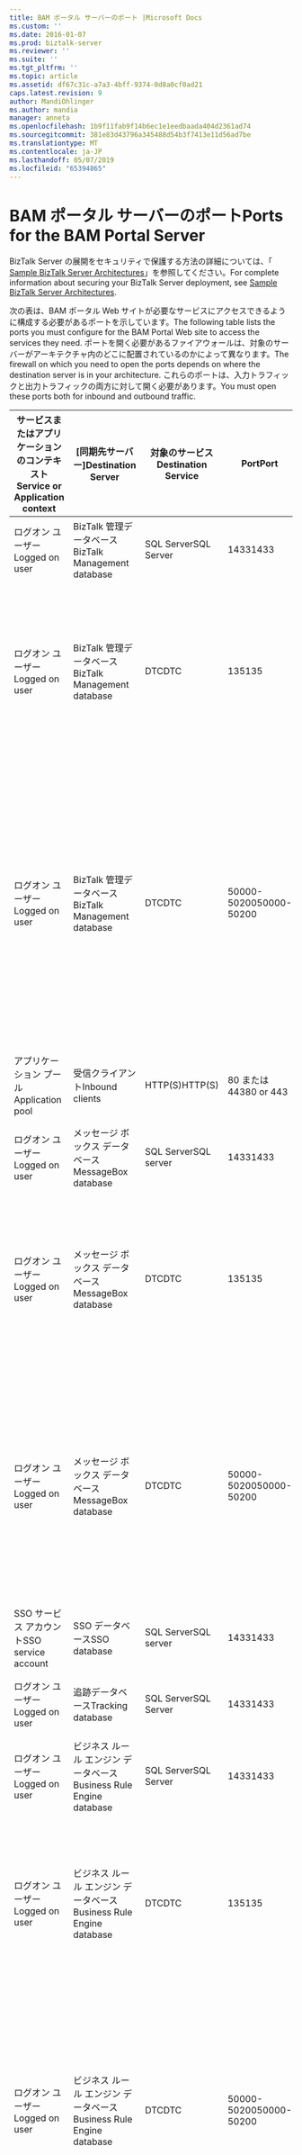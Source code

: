 ```yaml
---
title: BAM ポータル サーバーのポート |Microsoft Docs
ms.custom: ''
ms.date: 2016-01-07
ms.prod: biztalk-server
ms.reviewer: ''
ms.suite: ''
ms.tgt_pltfrm: ''
ms.topic: article
ms.assetid: df67c31c-a7a3-4bff-9374-0d8a0cf0ad21
caps.latest.revision: 9
author: MandiOhlinger
ms.author: mandia
manager: anneta
ms.openlocfilehash: 1b9f11fab9f14b6ec1e1eedbaada404d2361ad74
ms.sourcegitcommit: 381e83d43796a345488d54b3f7413e11d56ad7be
ms.translationtype: MT
ms.contentlocale: ja-JP
ms.lasthandoff: 05/07/2019
ms.locfileid: "65394865"
---
```

# <a name="ports-for-the-bam-portal-server"></a><span data-ttu-id="62151-102">BAM ポータル サーバーのポート</span><span class="sxs-lookup"><span data-stu-id="62151-102">Ports for the BAM Portal Server</span></span>
<span data-ttu-id="62151-103">BizTalk Server の展開をセキュリティで保護する方法の詳細については、「 [Sample BizTalk Server Architectures](../core/sample-biztalk-server-architectures.md)」を参照してください。</span><span class="sxs-lookup"><span data-stu-id="62151-103">For complete information about securing your BizTalk Server deployment, see [Sample BizTalk Server Architectures](../core/sample-biztalk-server-architectures.md).</span></span>  
  
 <span data-ttu-id="62151-104">次の表は、BAM ポータル Web サイトが必要なサービスにアクセスできるように構成する必要があるポートを示しています。</span><span class="sxs-lookup"><span data-stu-id="62151-104">The following table lists the ports you must configure for the BAM Portal Web site to access the services they need.</span></span> <span data-ttu-id="62151-105">ポートを開く必要があるファイアウォールは、対象のサーバーがアーキテクチャ内のどこに配置されているのかによって異なります。</span><span class="sxs-lookup"><span data-stu-id="62151-105">The firewall on which you need to open the ports depends on where the destination server is in your architecture.</span></span> <span data-ttu-id="62151-106">これらのポートは、入力トラフィックと出力トラフィックの両方に対して開く必要があります。</span><span class="sxs-lookup"><span data-stu-id="62151-106">You must open these ports both for inbound and outbound traffic.</span></span>  
  
|<span data-ttu-id="62151-107">サービスまたはアプリケーションのコンテキスト</span><span class="sxs-lookup"><span data-stu-id="62151-107">Service or Application context</span></span>|<span data-ttu-id="62151-108">[同期先サーバー]</span><span class="sxs-lookup"><span data-stu-id="62151-108">Destination Server</span></span>|<span data-ttu-id="62151-109">対象のサービス</span><span class="sxs-lookup"><span data-stu-id="62151-109">Destination Service</span></span>|<span data-ttu-id="62151-110">Port</span><span class="sxs-lookup"><span data-stu-id="62151-110">Port</span></span>|<span data-ttu-id="62151-111">プロトコル</span><span class="sxs-lookup"><span data-stu-id="62151-111">Protocol</span></span>|<span data-ttu-id="62151-112">Reason</span><span class="sxs-lookup"><span data-stu-id="62151-112">Reason</span></span>|  
|------------------------------------|------------------------|-------------------------|----------|--------------|------------|  
|<span data-ttu-id="62151-113">ログオン ユーザー</span><span class="sxs-lookup"><span data-stu-id="62151-113">Logged on user</span></span>|<span data-ttu-id="62151-114">BizTalk 管理データベース</span><span class="sxs-lookup"><span data-stu-id="62151-114">BizTalk Management database</span></span>|<span data-ttu-id="62151-115">SQL Server</span><span class="sxs-lookup"><span data-stu-id="62151-115">SQL Server</span></span>|<span data-ttu-id="62151-116">1433</span><span class="sxs-lookup"><span data-stu-id="62151-116">1433</span></span>|<span data-ttu-id="62151-117">TCP</span><span class="sxs-lookup"><span data-stu-id="62151-117">TCP</span></span>|<span data-ttu-id="62151-118">データベースを作成および構成する</span><span class="sxs-lookup"><span data-stu-id="62151-118">To create and configure the database</span></span>|  
|<span data-ttu-id="62151-119">ログオン ユーザー</span><span class="sxs-lookup"><span data-stu-id="62151-119">Logged on user</span></span>|<span data-ttu-id="62151-120">BizTalk 管理データベース</span><span class="sxs-lookup"><span data-stu-id="62151-120">BizTalk Management database</span></span>|<span data-ttu-id="62151-121">DTC</span><span class="sxs-lookup"><span data-stu-id="62151-121">DTC</span></span>|<span data-ttu-id="62151-122">135</span><span class="sxs-lookup"><span data-stu-id="62151-122">135</span></span>|<span data-ttu-id="62151-123">TCP</span><span class="sxs-lookup"><span data-stu-id="62151-123">TCP</span></span>|<span data-ttu-id="62151-124">SQL Server へのトランザクション接続を確立し、データベースを作成、構成、および更新する</span><span class="sxs-lookup"><span data-stu-id="62151-124">Transacted connection to SQL Server for creating, configure, and update the database</span></span>|  
|<span data-ttu-id="62151-125">ログオン ユーザー</span><span class="sxs-lookup"><span data-stu-id="62151-125">Logged on user</span></span>|<span data-ttu-id="62151-126">BizTalk 管理データベース</span><span class="sxs-lookup"><span data-stu-id="62151-126">BizTalk Management database</span></span>|<span data-ttu-id="62151-127">DTC</span><span class="sxs-lookup"><span data-stu-id="62151-127">DTC</span></span>|<span data-ttu-id="62151-128">50000-50200</span><span class="sxs-lookup"><span data-stu-id="62151-128">50000-50200</span></span>|<span data-ttu-id="62151-129">TCP</span><span class="sxs-lookup"><span data-stu-id="62151-129">TCP</span></span>|<span data-ttu-id="62151-130">セカンダリ RPC ポートを作成し、このデータベースに接続する**に注意してください。** サーバーの負荷によって複数のセカンダリ RPC ポートを開く必要があります。</span><span class="sxs-lookup"><span data-stu-id="62151-130">Secondary RPC ports to create and connect to this database **Note:**  You may need to open more secondary RPC ports depending on your server load.</span></span>|  
|<span data-ttu-id="62151-131">アプリケーション プール</span><span class="sxs-lookup"><span data-stu-id="62151-131">Application pool</span></span>|<span data-ttu-id="62151-132">受信クライアント</span><span class="sxs-lookup"><span data-stu-id="62151-132">Inbound clients</span></span>|<span data-ttu-id="62151-133">HTTP(S)</span><span class="sxs-lookup"><span data-stu-id="62151-133">HTTP(S)</span></span>|<span data-ttu-id="62151-134">80 または 443</span><span class="sxs-lookup"><span data-stu-id="62151-134">80 or 443</span></span>|<span data-ttu-id="62151-135">TCP</span><span class="sxs-lookup"><span data-stu-id="62151-135">TCP</span></span>|<span data-ttu-id="62151-136">Web サイトの受信トラフィック用</span><span class="sxs-lookup"><span data-stu-id="62151-136">For inbound traffic for the Web Site</span></span>|  
|<span data-ttu-id="62151-137">ログオン ユーザー</span><span class="sxs-lookup"><span data-stu-id="62151-137">Logged on user</span></span>|<span data-ttu-id="62151-138">メッセージ ボックス データベース</span><span class="sxs-lookup"><span data-stu-id="62151-138">MessageBox database</span></span>|<span data-ttu-id="62151-139">SQL Server</span><span class="sxs-lookup"><span data-stu-id="62151-139">SQL server</span></span>|<span data-ttu-id="62151-140">1433</span><span class="sxs-lookup"><span data-stu-id="62151-140">1433</span></span>|<span data-ttu-id="62151-141">TCP</span><span class="sxs-lookup"><span data-stu-id="62151-141">TCP</span></span>|<span data-ttu-id="62151-142">データベースを作成および構成する</span><span class="sxs-lookup"><span data-stu-id="62151-142">To create and configure the database</span></span>|  
|<span data-ttu-id="62151-143">ログオン ユーザー</span><span class="sxs-lookup"><span data-stu-id="62151-143">Logged on user</span></span>|<span data-ttu-id="62151-144">メッセージ ボックス データベース</span><span class="sxs-lookup"><span data-stu-id="62151-144">MessageBox database</span></span>|<span data-ttu-id="62151-145">DTC</span><span class="sxs-lookup"><span data-stu-id="62151-145">DTC</span></span>|<span data-ttu-id="62151-146">135</span><span class="sxs-lookup"><span data-stu-id="62151-146">135</span></span>|<span data-ttu-id="62151-147">TCP</span><span class="sxs-lookup"><span data-stu-id="62151-147">TCP</span></span>|<span data-ttu-id="62151-148">SQL Server へのトランザクション接続を確立し、データベースを作成、構成、および更新する</span><span class="sxs-lookup"><span data-stu-id="62151-148">Transacted connection to SQL Server for creating, configure, and update the database</span></span>|  
|<span data-ttu-id="62151-149">ログオン ユーザー</span><span class="sxs-lookup"><span data-stu-id="62151-149">Logged on user</span></span>|<span data-ttu-id="62151-150">メッセージ ボックス データベース</span><span class="sxs-lookup"><span data-stu-id="62151-150">MessageBox database</span></span>|<span data-ttu-id="62151-151">DTC</span><span class="sxs-lookup"><span data-stu-id="62151-151">DTC</span></span>|<span data-ttu-id="62151-152">50000-50200</span><span class="sxs-lookup"><span data-stu-id="62151-152">50000-50200</span></span>|<span data-ttu-id="62151-153">TCP</span><span class="sxs-lookup"><span data-stu-id="62151-153">TCP</span></span>|<span data-ttu-id="62151-154">セカンダリ RPC ポート**に注意してください。** サーバーの負荷によって複数のセカンダリ RPC ポートを開く必要があります。</span><span class="sxs-lookup"><span data-stu-id="62151-154">Secondary RPC ports **Note:**  You may need to open more secondary RPC ports depending on your server load.</span></span>|  
|<span data-ttu-id="62151-155">SSO サービス アカウント</span><span class="sxs-lookup"><span data-stu-id="62151-155">SSO service account</span></span>|<span data-ttu-id="62151-156">SSO データベース</span><span class="sxs-lookup"><span data-stu-id="62151-156">SSO database</span></span>|<span data-ttu-id="62151-157">SQL Server</span><span class="sxs-lookup"><span data-stu-id="62151-157">SQL server</span></span>|<span data-ttu-id="62151-158">1433</span><span class="sxs-lookup"><span data-stu-id="62151-158">1433</span></span>|<span data-ttu-id="62151-159">TCP</span><span class="sxs-lookup"><span data-stu-id="62151-159">TCP</span></span>|<span data-ttu-id="62151-160">SSO データベースに接続する</span><span class="sxs-lookup"><span data-stu-id="62151-160">To connect to SSO database</span></span>|  
|<span data-ttu-id="62151-161">ログオン ユーザー</span><span class="sxs-lookup"><span data-stu-id="62151-161">Logged on user</span></span>|<span data-ttu-id="62151-162">追跡データベース</span><span class="sxs-lookup"><span data-stu-id="62151-162">Tracking database</span></span>|<span data-ttu-id="62151-163">SQL Server</span><span class="sxs-lookup"><span data-stu-id="62151-163">SQL Server</span></span>|<span data-ttu-id="62151-164">1433</span><span class="sxs-lookup"><span data-stu-id="62151-164">1433</span></span>|<span data-ttu-id="62151-165">TCP</span><span class="sxs-lookup"><span data-stu-id="62151-165">TCP</span></span>|<span data-ttu-id="62151-166">データベースを作成および構成する</span><span class="sxs-lookup"><span data-stu-id="62151-166">To create and configure the database</span></span>|  
|<span data-ttu-id="62151-167">ログオン ユーザー</span><span class="sxs-lookup"><span data-stu-id="62151-167">Logged on user</span></span>|<span data-ttu-id="62151-168">ビジネス ルール エンジン データベース</span><span class="sxs-lookup"><span data-stu-id="62151-168">Business Rule Engine database</span></span>|<span data-ttu-id="62151-169">SQL Server</span><span class="sxs-lookup"><span data-stu-id="62151-169">SQL Server</span></span>|<span data-ttu-id="62151-170">1433</span><span class="sxs-lookup"><span data-stu-id="62151-170">1433</span></span>|<span data-ttu-id="62151-171">TCP</span><span class="sxs-lookup"><span data-stu-id="62151-171">TCP</span></span>|<span data-ttu-id="62151-172">データベースを作成および構成する</span><span class="sxs-lookup"><span data-stu-id="62151-172">To create and configure the database</span></span>|  
|<span data-ttu-id="62151-173">ログオン ユーザー</span><span class="sxs-lookup"><span data-stu-id="62151-173">Logged on user</span></span>|<span data-ttu-id="62151-174">ビジネス ルール エンジン データベース</span><span class="sxs-lookup"><span data-stu-id="62151-174">Business Rule Engine database</span></span>|<span data-ttu-id="62151-175">DTC</span><span class="sxs-lookup"><span data-stu-id="62151-175">DTC</span></span>|<span data-ttu-id="62151-176">135</span><span class="sxs-lookup"><span data-stu-id="62151-176">135</span></span>|<span data-ttu-id="62151-177">TCP</span><span class="sxs-lookup"><span data-stu-id="62151-177">TCP</span></span>|<span data-ttu-id="62151-178">SQL Server へのトランザクション接続を確立し、データベースを作成、構成、および更新する</span><span class="sxs-lookup"><span data-stu-id="62151-178">Transacted connection to SQL Server to create, configure, and update the database</span></span>|  
|<span data-ttu-id="62151-179">ログオン ユーザー</span><span class="sxs-lookup"><span data-stu-id="62151-179">Logged on user</span></span>|<span data-ttu-id="62151-180">ビジネス ルール エンジン データベース</span><span class="sxs-lookup"><span data-stu-id="62151-180">Business Rule Engine database</span></span>|<span data-ttu-id="62151-181">DTC</span><span class="sxs-lookup"><span data-stu-id="62151-181">DTC</span></span>|<span data-ttu-id="62151-182">50000-50200</span><span class="sxs-lookup"><span data-stu-id="62151-182">50000-50200</span></span>|<span data-ttu-id="62151-183">TCP</span><span class="sxs-lookup"><span data-stu-id="62151-183">TCP</span></span>|<span data-ttu-id="62151-184">セカンダリ RPC ポート**に注意してください。** サーバーの負荷によって複数のセカンダリ RPC ポートを開く必要があります。</span><span class="sxs-lookup"><span data-stu-id="62151-184">Secondary RPC ports **Note:**  You may need to open more secondary RPC ports depending on your server load.</span></span>|  
|<span data-ttu-id="62151-185">ログオン ユーザー</span><span class="sxs-lookup"><span data-stu-id="62151-185">Logged on user</span></span>|<span data-ttu-id="62151-186">BAM 分析データベース</span><span class="sxs-lookup"><span data-stu-id="62151-186">BAM Analysis database</span></span>|<span data-ttu-id="62151-187">OLAP (OLAP)</span><span class="sxs-lookup"><span data-stu-id="62151-187">OLAP</span></span>|<span data-ttu-id="62151-188">2393</span><span class="sxs-lookup"><span data-stu-id="62151-188">2393</span></span>|<span data-ttu-id="62151-189">TCP</span><span class="sxs-lookup"><span data-stu-id="62151-189">TCP</span></span>|<span data-ttu-id="62151-190">データベースを作成および構成する</span><span class="sxs-lookup"><span data-stu-id="62151-190">To create and configure the database</span></span>|  
|<span data-ttu-id="62151-191">ログオン ユーザー</span><span class="sxs-lookup"><span data-stu-id="62151-191">Logged on user</span></span>|<span data-ttu-id="62151-192">BAM 分析データベース</span><span class="sxs-lookup"><span data-stu-id="62151-192">BAM Analysis database</span></span>|<span data-ttu-id="62151-193">OLAP サーバー ファイル システム</span><span class="sxs-lookup"><span data-stu-id="62151-193">OLAP Server file system</span></span>|<span data-ttu-id="62151-194">445</span><span class="sxs-lookup"><span data-stu-id="62151-194">445</span></span>|<span data-ttu-id="62151-195">TCP</span><span class="sxs-lookup"><span data-stu-id="62151-195">TCP</span></span>|<span data-ttu-id="62151-196">リモート コンピュータに OLAP データ ファイル (.mdb) を作成する</span><span class="sxs-lookup"><span data-stu-id="62151-196">Create OLAP data file (.mdb) on the remote computer</span></span>|  
|<span data-ttu-id="62151-197">ログオン ユーザー</span><span class="sxs-lookup"><span data-stu-id="62151-197">Logged on user</span></span>|<span data-ttu-id="62151-198">BAM 分析データベース</span><span class="sxs-lookup"><span data-stu-id="62151-198">BAM Analysis database</span></span>|<span data-ttu-id="62151-199">OLAP (OLAP)</span><span class="sxs-lookup"><span data-stu-id="62151-199">OLAP</span></span>|<span data-ttu-id="62151-200">2725</span><span class="sxs-lookup"><span data-stu-id="62151-200">2725</span></span>|<span data-ttu-id="62151-201">TCP</span><span class="sxs-lookup"><span data-stu-id="62151-201">TCP</span></span>|<span data-ttu-id="62151-202">データベースの情報を更新および取得する</span><span class="sxs-lookup"><span data-stu-id="62151-202">To update and retrieve information from the database</span></span>|  
|<span data-ttu-id="62151-203">SSO サービス アカウント</span><span class="sxs-lookup"><span data-stu-id="62151-203">SSO service account</span></span>|<span data-ttu-id="62151-204">SSO データベース</span><span class="sxs-lookup"><span data-stu-id="62151-204">SSO database</span></span>|<span data-ttu-id="62151-205">SQL Server</span><span class="sxs-lookup"><span data-stu-id="62151-205">SQL Server</span></span>|<span data-ttu-id="62151-206">1433</span><span class="sxs-lookup"><span data-stu-id="62151-206">1433</span></span>|<span data-ttu-id="62151-207">TCP</span><span class="sxs-lookup"><span data-stu-id="62151-207">TCP</span></span>|<span data-ttu-id="62151-208">SSO サービスを使用してデータベースの情報を更新および取得する</span><span class="sxs-lookup"><span data-stu-id="62151-208">For the SSO service to update and retrieve information from the database</span></span>|  
|<span data-ttu-id="62151-209">SSO サービス アカウント</span><span class="sxs-lookup"><span data-stu-id="62151-209">SSO service account</span></span>|<span data-ttu-id="62151-210">[マスター シークレット サーバー]</span><span class="sxs-lookup"><span data-stu-id="62151-210">Master secret server</span></span>|<span data-ttu-id="62151-211">[マスター シークレット サーバー]</span><span class="sxs-lookup"><span data-stu-id="62151-211">Master secret server</span></span>|<span data-ttu-id="62151-212">135</span><span class="sxs-lookup"><span data-stu-id="62151-212">135</span></span>|<span data-ttu-id="62151-213">TCP</span><span class="sxs-lookup"><span data-stu-id="62151-213">TCP</span></span>|<span data-ttu-id="62151-214">SQL Server へのトランザクション接続を確立し、SSO サービスを使用してマスタ シークレット サーバーに接続する</span><span class="sxs-lookup"><span data-stu-id="62151-214">Transacted connection to SQL Server for the SSO service to connect to the master secret server</span></span>|  
|<span data-ttu-id="62151-215">SSO サービス</span><span class="sxs-lookup"><span data-stu-id="62151-215">SSO Service</span></span>|<span data-ttu-id="62151-216">[マスター シークレット サーバー]</span><span class="sxs-lookup"><span data-stu-id="62151-216">Master secret server</span></span>|<span data-ttu-id="62151-217">セカンダリ RPC</span><span class="sxs-lookup"><span data-stu-id="62151-217">Secondary RPC</span></span>|<span data-ttu-id="62151-218">50000-50200</span><span class="sxs-lookup"><span data-stu-id="62151-218">50000-50200</span></span>|<span data-ttu-id="62151-219">TCP</span><span class="sxs-lookup"><span data-stu-id="62151-219">TCP</span></span>|<span data-ttu-id="62151-220">セカンダリ PRC ポートを開いて、SSO サービスを使用してマスタ シークレット サーバーに接続する</span><span class="sxs-lookup"><span data-stu-id="62151-220">Secondary RPC ports for the SSO service to connect to the master secret server.</span></span> <span data-ttu-id="62151-221">**注:** サーバーの負荷によって複数のセカンダリ RPC ポートを開く必要があります。</span><span class="sxs-lookup"><span data-stu-id="62151-221">**Note:**  You may need to open more secondary RPC ports depending on your server load.</span></span>|  
|<span data-ttu-id="62151-222">BizTalk ホスト インスタンス</span><span class="sxs-lookup"><span data-stu-id="62151-222">BizTalk Host instance</span></span>|<span data-ttu-id="62151-223">メッセージ ボックス データベース</span><span class="sxs-lookup"><span data-stu-id="62151-223">MessageBox database</span></span>|<span data-ttu-id="62151-224">SQL Server</span><span class="sxs-lookup"><span data-stu-id="62151-224">SQL Server</span></span>|<span data-ttu-id="62151-225">1433</span><span class="sxs-lookup"><span data-stu-id="62151-225">1433</span></span>|<span data-ttu-id="62151-226">TCP</span><span class="sxs-lookup"><span data-stu-id="62151-226">TCP</span></span>|<span data-ttu-id="62151-227">ランタイム操作中にデータベースの情報を更新および取得する</span><span class="sxs-lookup"><span data-stu-id="62151-227">To update and retrieve information from the database during run time operations</span></span>|  
|<span data-ttu-id="62151-228">BizTalk ホスト インスタンス</span><span class="sxs-lookup"><span data-stu-id="62151-228">BizTalk Host instance</span></span>|<span data-ttu-id="62151-229">BizTalk 管理データベース</span><span class="sxs-lookup"><span data-stu-id="62151-229">BizTalk Management database</span></span>|<span data-ttu-id="62151-230">SQL Server</span><span class="sxs-lookup"><span data-stu-id="62151-230">SQL Server</span></span>|<span data-ttu-id="62151-231">1433</span><span class="sxs-lookup"><span data-stu-id="62151-231">1433</span></span>|<span data-ttu-id="62151-232">TCP</span><span class="sxs-lookup"><span data-stu-id="62151-232">TCP</span></span>|<span data-ttu-id="62151-233">ランタイム操作中にデータベースの情報を更新および取得する</span><span class="sxs-lookup"><span data-stu-id="62151-233">To update and retrieve information from the database during run time operations</span></span>|  
|<span data-ttu-id="62151-234">BizTalk ホスト インスタンス</span><span class="sxs-lookup"><span data-stu-id="62151-234">BizTalk Host instance</span></span>|<span data-ttu-id="62151-235">SSO データベース</span><span class="sxs-lookup"><span data-stu-id="62151-235">SSO database</span></span>|<span data-ttu-id="62151-236">SQL Server</span><span class="sxs-lookup"><span data-stu-id="62151-236">SQL Server</span></span>|<span data-ttu-id="62151-237">1433</span><span class="sxs-lookup"><span data-stu-id="62151-237">1433</span></span>|<span data-ttu-id="62151-238">TCP</span><span class="sxs-lookup"><span data-stu-id="62151-238">TCP</span></span>|<span data-ttu-id="62151-239">ランタイム操作中にデータベースの情報を更新および取得する</span><span class="sxs-lookup"><span data-stu-id="62151-239">To update and retrieve information from the database during run time operations</span></span>|  
|<span data-ttu-id="62151-240">BizTalk ホスト インスタンス</span><span class="sxs-lookup"><span data-stu-id="62151-240">BizTalk Host instance</span></span>|<span data-ttu-id="62151-241">追跡データベース</span><span class="sxs-lookup"><span data-stu-id="62151-241">Tracking database</span></span>|<span data-ttu-id="62151-242">SQL Server</span><span class="sxs-lookup"><span data-stu-id="62151-242">SQL Server</span></span>|<span data-ttu-id="62151-243">1433</span><span class="sxs-lookup"><span data-stu-id="62151-243">1433</span></span>|<span data-ttu-id="62151-244">TCP</span><span class="sxs-lookup"><span data-stu-id="62151-244">TCP</span></span>|<span data-ttu-id="62151-245">ランタイム操作中にデータベースの情報を更新および取得する</span><span class="sxs-lookup"><span data-stu-id="62151-245">To update and retrieve information from the database during run time operations</span></span>|  
|<span data-ttu-id="62151-246">BAM アプリケーション プール ユーザー</span><span class="sxs-lookup"><span data-stu-id="62151-246">BAM Application Pool User</span></span>|<span data-ttu-id="62151-247">BAM Notification Services</span><span class="sxs-lookup"><span data-stu-id="62151-247">BAM Notification Services</span></span>|<span data-ttu-id="62151-248">SQL Server</span><span class="sxs-lookup"><span data-stu-id="62151-248">SQL Server</span></span>|<span data-ttu-id="62151-249">1433</span><span class="sxs-lookup"><span data-stu-id="62151-249">1433</span></span>|<span data-ttu-id="62151-250">TCP</span><span class="sxs-lookup"><span data-stu-id="62151-250">TCP</span></span>|<span data-ttu-id="62151-251">BAM Notification Services データベースにアクセスするには</span><span class="sxs-lookup"><span data-stu-id="62151-251">To access BAM Notification Services database</span></span>|  
  
## <a name="see-also"></a><span data-ttu-id="62151-252">参照</span><span class="sxs-lookup"><span data-stu-id="62151-252">See Also</span></span>  
 <span data-ttu-id="62151-253">[サーバーの名前付け規則](../core/server-naming-conventions.md) </span><span class="sxs-lookup"><span data-stu-id="62151-253">[Server Naming Conventions](../core/server-naming-conventions.md) </span></span>  
 <span data-ttu-id="62151-254">[BAM ポータルのセキュリティに関する考慮事項](../core/security-considerations-for-the-bam-portal.md) </span><span class="sxs-lookup"><span data-stu-id="62151-254">[Security Considerations for the BAM Portal](../core/security-considerations-for-the-bam-portal.md) </span></span>  
 <span data-ttu-id="62151-255">[インフォメーション ワーカー サービスで大規模な分散アーキテクチャ](../core/large-distributed-architecture-with-information-worker-services.md) </span><span class="sxs-lookup"><span data-stu-id="62151-255">[Large Distributed Architecture with Information Worker Services](../core/large-distributed-architecture-with-information-worker-services.md) </span></span>  
 [<span data-ttu-id="62151-256">BizTalk Server に必要なポート</span><span class="sxs-lookup"><span data-stu-id="62151-256">Required Ports for BizTalk Server</span></span>](../core/required-ports-for-biztalk-server.md)